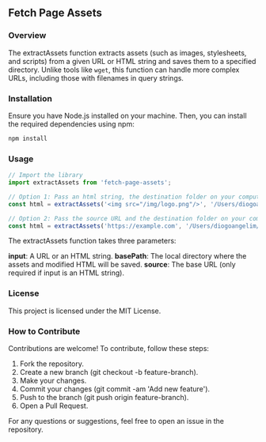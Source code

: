 ## Fetch Page Assets

### Overview

The extractAssets function extracts assets (such as images, stylesheets, and scripts) from a given URL or HTML string and saves them to a specified directory. Unlike tools like `wget`, this function can handle more complex URLs, including those with filenames in query strings.

### Installation

Ensure you have Node.js installed on your machine. Then, you can install the required dependencies using npm:

```bash
npm install
```

### Usage

```JavaScript
// Import the library
import extractAssets from 'fetch-page-assets';

// Option 1: Pass an html string, the destination folder on your computer, and the source URL
const html = extractAssets('<img src="/img/logo.png"/>', '/Users/diogoangelim/my-folder', 'https://example.com');

// Option 2: Pass the source URL and the destination folder on your computer
const html = extractAssets('https://example.com', '/Users/diogoangelim/my-folder');
```

The extractAssets function takes three parameters:

**input**: A URL or an HTML string.
**basePath**: The local directory where the assets and modified HTML will be saved.
**source**: The base URL (only required if input is an HTML string).

### License

This project is licensed under the MIT License.

### How to Contribute

Contributions are welcome! To contribute, follow these steps:

1. Fork the repository.
2. Create a new branch (git checkout -b feature-branch).
3. Make your changes.
4. Commit your changes (git commit -am 'Add new feature').
5. Push to the branch (git push origin feature-branch).
6. Open a Pull Request.

For any questions or suggestions, feel free to open an issue in the repository.
